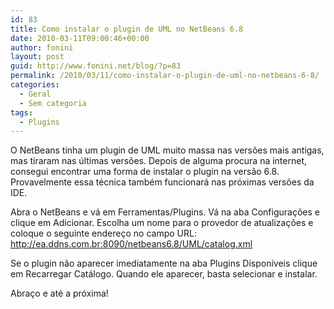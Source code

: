 ```yaml
---
id: 83
title: Como instalar o plugin de UML no NetBeans 6.8
date: 2010-03-11T09:00:46+00:00
author: fonini
layout: post
guid: http://www.fonini.net/blog/?p=83
permalink: /2010/03/11/como-instalar-o-plugin-de-uml-no-netbeans-6-8/
categories:
  - Geral
  - Sem categoria
tags:
  - Plugins
---
```

O NetBeans tinha um plugin de UML muito massa nas versões mais antigas, mas tiraram nas últimas versões. Depois de alguma procura na internet, consegui encontrar uma forma de instalar o plugin na versão 6.8. Provavelmente essa técnica também funcionará nas próximas versões da IDE.

Abra o NetBeans e vá em Ferramentas/Plugins. Vá na aba Configurações e clique em Adicionar. Escolha um nome para o provedor de atualizações e coloque o seguinte endereço no campo URL: http://ea.ddns.com.br:8090/netbeans6.8/UML/catalog.xml

Se o plugin não aparecer imediatamente na aba Plugins Disponíveis clique em Recarregar Catálogo. Quando ele aparecer, basta selecionar e instalar.

Abraço e até a próxima!